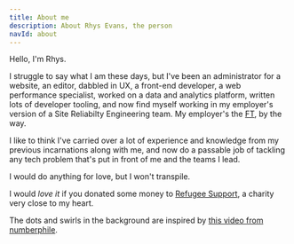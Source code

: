 ```yaml
---
title: About me
description: About Rhys Evans, the person
navId: about
---
```


Hello, I'm Rhys.

I struggle to say what I am these days, but I've been an administrator for a website, an editor, dabbled in UX, a front-end developer, a web performance specialist, worked on a data and analytics platform, written lots of developer tooling, and now find myself working in my employer's version of a Site Reliabilty Engineering team. My employer's the [FT](www.ft.com), by the way.

I like to think I've carried over a lot of experience and knowledge from my previous incarnations along with me, and now do a passable job of tackling any tech problem that's put in front of me and the teams I lead.

I would do anything for love, but I won't transpile.

I would _love it_ if you donated some money to [Refugee Support](https://www.refugeesupport.eu/donate/), a charity very close to my heart.

The dots and swirls in the background are inspired by [this video from numberphile](https://www.youtube.com/watch?v=QAja2jp1VjE).
